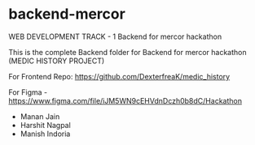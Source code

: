 # backend-mercor
WEB DEVELOPMENT 
TRACK - 1
Backend for mercor hackathon

This is the complete Backend folder for Backend for mercor hackathon (MEDIC HISTORY PROJECT)

For Frontend Repo: https://github.com/DexterfreaK/medic_history

For Figma - https://www.figma.com/file/iJM5WN9cEHVdnDczh0b8dC/Hackathon

- Manan Jain
- Harshit Nagpal
- Manish Indoria
